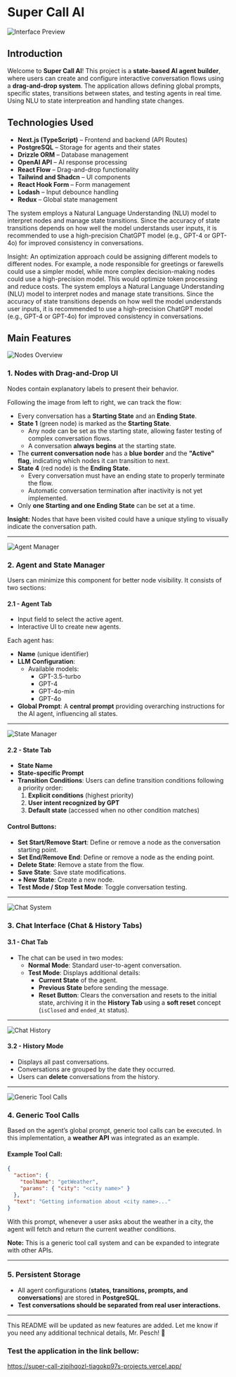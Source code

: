 # Super Call AI

![Interface Preview](documentation/full_screen.png)

## Introduction

Welcome to **Super Call AI**! This project is a **state-based AI agent builder**, where users can create and configure interactive conversation flows using a **drag-and-drop system**. The application allows defining global prompts, specific states, transitions between states, and testing agents in real time. Using NLU to state interpreation and handling state changes.

## Technologies Used

- **Next.js (TypeScript)** – Frontend and backend (API Routes)
- **PostgreSQL** – Storage for agents and their states
- **Drizzle ORM** – Database management
- **OpenAI API** – AI response processing
- **React Flow** – Drag-and-drop functionality
- **Tailwind and Shadcn** – UI components
- **React Hook Form** – Form management
- **Lodash** – Input debounce handling
- **Redux** – Global state management


The system employs a Natural Language Understanding (NLU) model to interpret nodes and manage state transitions. Since the accuracy of state transitions depends on how well the model understands user inputs, it is recommended to use a high-precision ChatGPT model (e.g., GPT-4 or GPT-4o) for improved consistency in conversations.

Insight: An optimization approach could be assigning different models to different nodes. For example, a node responsible for greetings or farewells could use a simpler model, while more complex decision-making nodes could use a high-precision model. This would optimize token processing and reduce costs.
The system employs a Natural Language Understanding (NLU) model to interpret nodes and manage state transitions. Since the accuracy of state transitions depends on how well the model understands user inputs, it is recommended to use a high-precision ChatGPT model (e.g., GPT-4 or GPT-4o) for improved consistency in conversations.


## Main Features

![Nodes Overview](documentation/nodes.png)

### **1. Nodes with Drag-and-Drop UI**

Nodes contain explanatory labels to present their behavior.

Following the image from left to right, we can track the flow:

- Every conversation has a **Starting State** and an **Ending State**.
- **State 1** (green node) is marked as the **Starting State**.
  - Any node can be set as the starting state, allowing faster testing of complex conversation flows.
  - A conversation **always begins** at the starting state.
- The **current conversation node** has a **blue border** and the **"Active" flag**, indicating which nodes it can transition to next.
- **State 4** (red node) is the **Ending State**.
  - Every conversation must have an ending state to properly terminate the flow.
  - Automatic conversation termination after inactivity is not yet implemented.
- Only **one Starting and one Ending State** can be set at a time.

**Insight:** Nodes that have been visited could have a unique styling to visually indicate the conversation path.

---

![Agent Manager](documentation/agent_tab.png)

### **2. Agent and State Manager**

Users can minimize this component for better node visibility. It consists of two sections:

#### **2.1 - Agent Tab**
- Input field to select the active agent.
- Interactive UI to create new agents.

Each agent has:
- **Name** (unique identifier)
- **LLM Configuration**:
  - Available models:
    - GPT-3.5-turbo
    - GPT-4
    - GPT-4o-min
    - GPT-4o
- **Global Prompt**: A **central prompt** providing overarching instructions for the AI agent, influencing all states.

---

![State Manager](documentation/state_tab.png)

#### **2.2 - State Tab**
- **State Name**
- **State-specific Prompt**
- **Transition Conditions**: Users can define transition conditions following a priority order:
  1. **Explicit conditions** (highest priority)
  2. **User intent recognized by GPT**
  3. **Default state** (accessed when no other condition matches)

#### **Control Buttons:**
- **Set Start/Remove Start**: Define or remove a node as the conversation starting point.
- **Set End/Remove End**: Define or remove a node as the ending point.
- **Delete State**: Remove a state from the flow.
- **Save State**: Save state modifications.
- **+ New State**: Create a new node.
- **Test Mode / Stop Test Mode**: Toggle conversation testing.

---

![Chat System](documentation/weather_tool.png)

### **3. Chat Interface (Chat & History Tabs)**

#### **3.1 - Chat Tab**
- The chat can be used in two modes:
  - **Normal Mode**: Standard user-to-agent conversation.
  - **Test Mode**: Displays additional details:
    - **Current State** of the agent.
    - **Previous State** before sending the message.
    - **Reset Button**: Clears the conversation and resets to the initial state, archiving it in the **History Tab** using a **soft reset** concept (`isClosed` and `ended_At` status).

---

![Chat History](documentation/chat_history.png)

#### **3.2 - History Mode**
- Displays all past conversations.
- Conversations are grouped by the date they occurred.
- Users can **delete** conversations from the history.

---

![Generic Tool Calls](documentation/weather_tool.png)

### **4. Generic Tool Calls**

Based on the agent’s global prompt, generic tool calls can be executed. In this implementation, a **weather API** was integrated as an example.

#### **Example Tool Call:**
```json
{
  "action": {
    "toolName": "getWeather",
    "params": { "city": "<city name>" }
  },
  "text": "Getting information about <city name>..."
}
```

With this prompt, whenever a user asks about the weather in a city, the agent will fetch and return the current weather conditions.

 **Note:** This is a generic tool call system and can be expanded to integrate with other APIs.

---

### **5. Persistent Storage**

- All agent configurations (**states, transitions, prompts, and conversations**) are stored in **PostgreSQL**.
- **Test conversations should be separated from real user interactions.**

---

This README will be updated as new features are added. Let me know if you need any additional technical details, Mr. Pesch! 🚀


### Test the application in the link bellow: 

https://super-call-zjpihqozl-tiagokp97s-projects.vercel.app/

